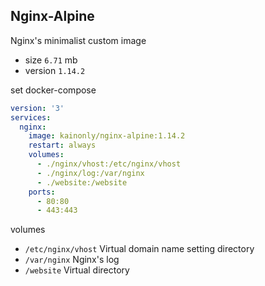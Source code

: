 ## Nginx-Alpine

Nginx's minimalist custom image

- size `6.71` mb
- version `1.14.2`

set docker-compose

```yaml
version: '3'
services:
  nginx:
    image: kainonly/nginx-alpine:1.14.2
    restart: always
    volumes:
      - ./nginx/vhost:/etc/nginx/vhost
      - ./nginx/log:/var/nginx
      - ./website:/website
    ports:
      - 80:80
      - 443:443
```

volumes

- `/etc/nginx/vhost` Virtual domain name setting directory
- `/var/nginx` Nginx's log
- `/website` Virtual directory